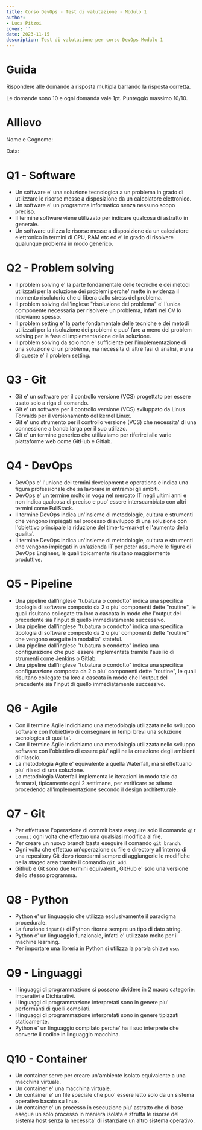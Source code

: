 ```yaml
---
title: Corso DevOps - Test di valutazione - Modulo 1 
author:
- Luca Pitzoi
cover: ''
date: 2023-11-15
description: Test di valutazione per corso DevOps Modulo 1
---
```


# Guida

Rispondere alle domande a risposta multipla barrando la risposta corretta. 

Le domande sono 10 e ogni domanda vale 1pt. Punteggio massimo 10/10.

# Allievo

Nome e Cognome:

Data:


# Q1 - Software

* Un software e' una soluzione tecnologica a un problema in grado di utilizzare le risorse messe a disposizione da un calcolatore elettronico.
* Un software e' un programma informatico senza nessuno scopo preciso.
* Il termine software viene utilizzato per indicare qualcosa di astratto in generale.
* Un software utilizza le risorse messe a disposizione da un calcolatore elettronico in termini di CPU, RAM etc ed e' in grado di risolvere qualunque problema in modo generico.


# Q2 - Problem solving

* Il problem solving e' la parte fondamentale delle tecniche e dei metodi utilizzati per la soluzione dei problemi perche' mette in evidenza il momento risolutorio che ci libera dallo stress del problema.
* Il problem solving dall'inglese "risoluzione del problema" e' l'unica componente necessaria per risolvere un problema, infatti nei CV lo ritroviamo spesso.
* Il problem setting e' la parte fondamentale delle tecniche e dei metodi utilizzati per la risoluzione dei problemi e puo' fare a meno del problem solving per la fase di implementazione della soluzione.
* Il problem solving da solo non e' sufficiente per l'implementazione di una soluzione di un problema, ma necessita di altre fasi di analisi, e una di queste e' il problem setting.

# Q3 - Git

* Git e' un software per il controllo versione (VCS) progettato per essere usato solo a riga di comando.
* Git e' un software per il controllo versione (VCS) sviluppato da Linus Torvalds per il versionamento del kernel Linux.
* Git e' uno strumento per il controllo versione (VCS) che necessita' di una connessione a banda larga per il suo utilizzo.
* Git e' un termine generico che utilizziamo per riferirci alle varie piattaforme web come GitHub e Gitlab.

# Q4 - DevOps

* DevOps e' l'unione dei termini development e operations e indica una figura professionale che sa lavorare in entrambi gli ambiti.
* DevOps e' un termine molto in voga nel mercato IT negli ultimi anni e non indica qualcosa di preciso e puo' essere interscambiato con altri termini come FullStack.
* Il termine DevOps indica un'insieme di metodologie, cultura e strumenti che vengono impiegati nel processo di sviluppo di una soluzione con l'obiettivo principale la riduzione del time-to-market e l'aumento della qualita'.
* Il termine DevOps indica un'insieme di metodologie, cultura e strumenti che vengono impiegati in un'azienda IT per poter assumere le figure di DevOps Engineer, le quali tipicamente risultano maggiormente produttive.

# Q5 - Pipeline

* Una pipeline dall'inglese "tubatura o condotto" indica una specifica tipologia di software composto da 2 o piu' componenti dette "routine", le quali risultano collegate tra loro a cascata in modo che l'output del precedente sia l’input di quello immediatamente successivo.
* Una pipeline dall'inglese "tubatura o condotto" indica una specifica tipologia di software composto da 2 o piu' componenti dette "routine" che vengono eseguite in modalita' stateful.
* Una pipeline dall'inglese "tubatura o condotto" indica una configurazione che puo' essere implementata tramite l'ausilio di strumenti come Jenkins o Gitlab.
* Una pipeline dall'inglese "tubatura o condotto" indica una specifica configurazione composta da 2 o piu' componenti dette "routine", le quali risultano collegate tra loro a cascata in modo che l'output del precedente sia l’input di quello immediatamente successivo.

# Q6 - Agile

* Con il termine Agile indichiamo una metodologia utilizzata nello sviluppo software con l'obiettivo di consegnare in tempi brevi una soluzione tecnologica di qualita'.
* Con il termine Agile indichiamo una metodologia utilizzata nello sviluppo software con l'obiettivo di essere piu' agili nella creazione degli ambienti di rilascio.
* La metodologia Agile e' equivalente a quella Waterfall, ma si effettuano piu' rilasci di una soluzione.
* La metodologia Waterfall implementa le iterazioni in modo tale da fermarsi, tipicamente ogni 2 settimane, per verificare se stiamo procedendo all'implementazione secondo il design architetturale.

# Q7 - Git 

* Per effettuare l'operazione di commit basta eseguire solo il comando `git commit` ogni volta che effettuo una qualsiasi modifica ai file.
* Per creare un nuovo branch basta eseguire il comando `git branch`.
* Ogni volta che effettuo un'operazione su file e directory all'interno di una repository Git devo ricordarmi sempre di aggiungerle le modifiche nella staged area tramite il comando `git add`.
* Github e Git sono due termini equivalenti, GitHub e' solo una versione dello stesso programma.

# Q8 - Python

* Python e' un linguaggio che utilizza esclusivamente il paradigma procedurale.
* La funzione `input()` di Python ritorna sempre un tipo di dato string.
* Python e' un linguaggio funzionale, infatti e' utilizzato molto per il machine learning.
* Per importare una libreria in Python si utilizza la parola chiave `use`.

# Q9 - Linguaggi

* I linguaggi di programmazione si possono dividere in 2 macro categorie: Imperativi e Dichiarativi.
* I linguaggi di programmazione interpretati sono in genere piu' performanti di quelli compilati.
* I linguaggi di programmazione interpretati sono in genere tipizzati staticamente.
* Python e' un linguaggio compilato perche' ha il suo interprete che converte il codice in linguaggio macchina.

# Q10 - Container

* Un container serve per creare un'ambiente isolato equivalente a una macchina virtuale.
* Un container e' una macchina virtuale.
* Un container e' un file speciale che puo' essere letto solo da un sistema operativo basato su linux.
* Un container e' un processo in esecuzione piu' astratto che di base esegue un solo processo in maniera isolata e sfrutta le risorse del sistema host senza la necessita' di istanziare un altro sistema operativo.
